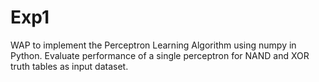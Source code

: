 # Exp1
 WAP to implement the Perceptron Learning Algorithm using numpy in Python. Evaluate performance of a single perceptron for NAND and XOR truth tables as input dataset.
